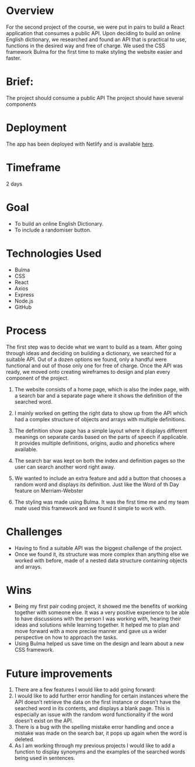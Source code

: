 # Overview
For the second project of the course, we were put in pairs to build a React application that consumes a public API. 
Upon deciding to build an online English dictionary, we researched and found an API that is practical to use, functions in the desired way and free of charge. We used the CSS framework Bulma for the first time to make styling the website easier and faster.

# Brief:
The project should consume a public API
The project should have several components

# Deployment
The app has been deployed with Netlify and is available [here](https://clever-nightingale-c63702.netlify.app/).

# Timeframe
2 days

# Goal
* To build an online English Dictionary.
* To include a randomiser button.

# Technologies Used
* Bulma
* CSS
* React
* Axios
* Express
* Node.js
* GitHub

# Process
The first step was to decide what we want to build as a team. After going through ideas and deciding on building a dictionary, we searched for a suitable API. Out of a dozen options we found, only a handful were functional and out of those only one for free of charge. Once the API was ready, we moved onto creating wireframes to design and plan every component of the project. 

1. The website consists of a home page, which is also the index page, with a search bar and a separate page where it shows the definition of the searched word.

2. I mainly worked on getting the right data to show up from the API which had a complex structure of objects and arrays with multiple definitions. 

3. The definition show page has a simple layout where it displays different meanings on separate cards based on the parts of speech if applicable. It provides multiple definitions, origins, audio and phonetics where available.

4. The search bar was kept on both the index and definition pages so the user can search another word right away.

5. We wanted to include an extra feature and add a button that chooses a random word and displays its definition. Just like the Word of th Day feature on Merriam-Webster

6. The styling was made using Bulma. It was the first time me and my team mate used this framework and we found it simple to work with.

# Challenges
* Having to find a suitable API was the biggest challenge of the project. 
* Once we found it, its structure was more complex than anything else we worked with before, made of a nested data structure containing objects and arrays.

# Wins
* Being my first pair coding project, it showed me the benefits of working together with someone else. It was a very positive experience to be able to have discussions with the person I was working with, hearing their ideas and solutions while learning together. It helped me to plan and move forward with a more precise manner and gave us a wider perspective on how to approach the tasks.
* Using Bulma helped us save time on the design and learn about a new CSS framework.

# Future improvements
1. There are  a few features I would like to add going forward:
2. I would like to add further error handling for certain instances where the API doesn’t retrieve the data on the first instance or doesn’t have the searched word in its contents, and displays a blank page. This is especially an issue with the random word functionality if the word doesn’t exist on the API.
3. There is a bug with the spelling mistake error handling and once a mistake was made on the search bar, it pops up again when the word is deleted.
4. As I am working through my previous projects I would like to add a function to display synonyms and the examples of the searched words being used in sentences.





